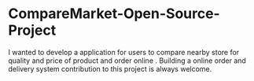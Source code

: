# CompareMarket-Open-Source-Project
I wanted to develop a application for users to compare nearby store for quality and price of product and order online . Building a online order and delivery system contribution to this project is always  welcome.
